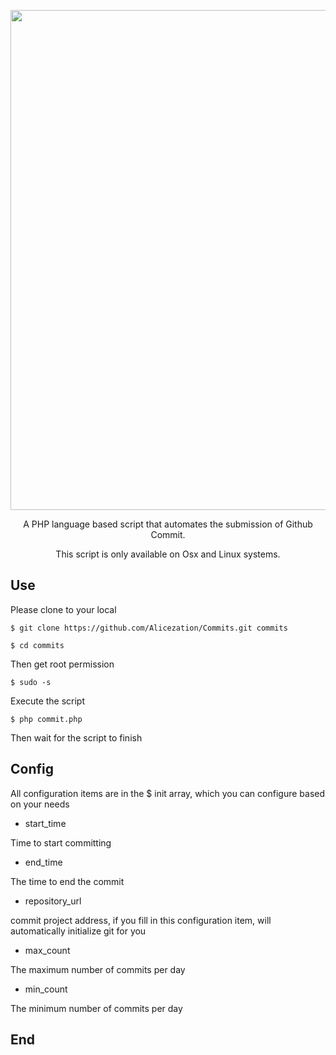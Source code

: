 <p align="center"><img width="800" src="http://ozd26c105.bkt.clouddn.com/cover.png?imageView2/0/q/75|imageslim"></p>

<p align="center">A PHP language based script that automates the submission of Github Commit.</p>
<p align="center">This script is only available on Osx and Linux systems.</p>


## Use

Please  clone to your local

```shell
$ git clone https://github.com/Alicezation/Commits.git commits

$ cd commits
```

Then get root permission
```shell
$ sudo -s
```

Execute the script
```shell
$ php commit.php
```

Then wait for the script to finish

## Config

All configuration items are in the $ init array, which you can configure based on your needs

* start_time

Time to start committing

* end_time

The time to end the commit

* repository_url

commit project address, if you fill in this configuration item, will automatically initialize git for you

* max_count

The maximum number of commits per day

* min_count

The minimum number of commits per day

## End
